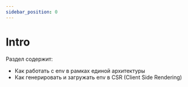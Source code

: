 ```yaml
---
sidebar_position: 0
---
```


# Intro

Раздел содержит:
- Как работать с env в рамках единой архитектуры
- Как генерировать и загружать env в CSR (Client Side Rendering)

